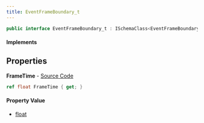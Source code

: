 ```yaml
---
title: EventFrameBoundary_t
---
```


```csharp
public interface EventFrameBoundary_t : ISchemaClass<EventFrameBoundary_t>, ISchemaField, ISchemaClass, INativeHandle
```

#### Implements

## Properties

**FrameTime** - [Source Code](https://github.com/swiftly-solution/swiftlys2/blob/main/managed/src/SwiftlyS2.Generated/Schemas/Interfaces/EventFrameBoundary_t.cs#L16)

```csharp
ref float FrameTime { get; }
```

#### Property Value

- [float](https://learn.microsoft.com/dotnet/api/system.single)

